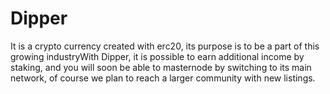 # Dipper
It is a crypto currency created with erc20, its purpose is to be a part of this growing industryWith Dipper, it is possible to earn additional income by staking, and you will soon be able to masternode by switching to its main network, of course we plan to reach a larger community with new listings.
